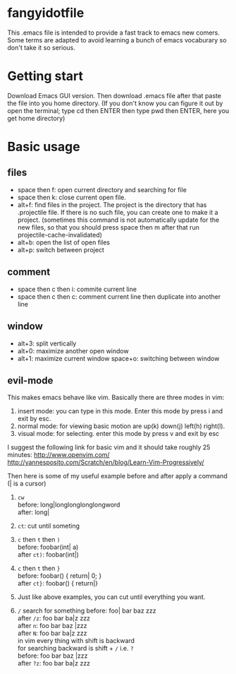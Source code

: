 # fangyidotfile
This .emacs file is intended to provide a fast track to emacs new comers.
Some terms are adapted to avoid learning a bunch of emacs vocaburary so don't take it so serious.

# Getting start
Download Emacs GUI version.
Then download .emacs file after that paste the file into you home directory.
(If you don't know you can figure it out by open the terminal; type cd then ENTER then type pwd then ENTER, here you get home directory)

# Basic usage

## files
- space then f: open current directory and searching for file
- space then k: close current open file.
- alt+f: find files in the project. The project is the directory that has .projectile file. If there is no such file, you can create one to make it a project.
(sometimes this command is not automatically update for the new files, so that you should press space then m after that run projectile-cache-invalidated)
- alt+b: open the list of open files
- alt+p: switch between project

## comment
- space then c then i: commite current line
- space then c then c: comment current line then duplicate into another line

## window
- alt+3: split vertically
- alt+0: maximize another open window
- alt+1: maximize current window
space+o: switching between window

## evil-mode
This makes emacs behave like vim. Basically there are three modes in vim: 
1. insert mode: you can type in this mode. Enter this mode by press i and exit by esc.
2. normal mode: for viewing basic motion are up(k) down(j) left(h) right(l).
3. visual mode: for selecting. enter this mode by press v and exit by esc

I suggest the following link for basic vim and it should take roughly 25 minutes:
http://www.openvim.com/
http://yannesposito.com/Scratch/en/blog/Learn-Vim-Progressively/

Then here is some of my useful example before and after apply a command (| is a cursor)<br />

1. `cw` <br />
before: long|longlonglonglongword <br />
after: long| <br />

2. `ct`: cut until someting <br />
  1. `c` then `t` then `)`  <br />
before: foobar(int| a) <br />
after `ct)`: foobar(int|) <br />
  2. `c` then `t` then `}` <br />
before: foobar() { return| 0; } <br />
after `ct}`: foobar() { return|} <br />
  3. Just like above examples, you can cut until everything you want. <br />

3. `/` search for something
before: foo| bar baz zzz <br />
after `/z`: foo bar ba|z zzz <br />
after `n`: foo bar baz |zzz <br />
after `N`: foo bar ba|z zzz <br />
in vim every thing with shift is backward <br />
for searching backward is shift + `/` i.e. `?` <br />
before: foo bar baz |zzz <br />
after `?z`: foo bar ba|z zzz <br />
